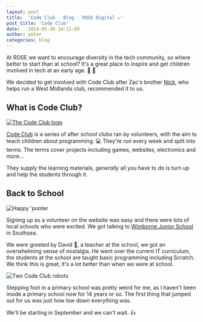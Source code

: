 ```yaml
---
layout: post
title:  'Code Club - Blog · ROSE Digital ✏'
post_title: 'Code Club'
date:   2014-05-30 14:12:09
author: peter
categories: blog
---
```


At ROSE we want to encourage diversity in the tech community, so where better to start than at school? It's a great place to inspire and get children involved in tech at an early age. :boy: :girl:

We decided to get involved with Code Club after Zac's brother [Nick](http://twitter.com/nickcolley), who helps run a West Midlands club, recommended it to us.

## What is Code Club?

[<img class="img-right" src="https://www.codeclub.org.uk/assets/logo-8f4e1ca6525af0d4b681e5bea5dbe3d6.svg" alt="The Code Club logo">](https://www.codeclub.org.uk/)

[Code Club](https://www.codeclub.org.uk/) is a series of after school clubs ran by volunteers, with the aim to teach children about programming. :computer: They're run every week and split into terms. The terms cover projects including games, websites, electronics and more... 

They supply the learning materials, _generally_ all you have to do is turn up and help the students through it.

## Back to School

<img class="img-left" src="https://www.codeclub.org.uk/assets/robots/pooter.png" alt="Happy 'pooter">

Signing up as a volunteer on the website was easy and there were lots of local schools who were excited. We got talking to [Wimborne Junior School](http://www.wimborne-jun.portsmouth.sch.uk/) in Southsea.

We were greeted by David :man:, a teacher at the school, we got an overwhelming sense of nostalgia. He went over the current IT curriculum,  the students at the school are taught basic programming including Scratch. We think this is great, it's a lot better than when we were at school. 

<img class="img-right" src="https://www.codeclub.org.uk/system/files/072013/51e6c3639d200f224300038e/large/forum.png?1401051435" alt="Two Code Club robots">

Stepping foot in a primary school was pretty weird for me, as I haven't been inside a primary school now for 14 years or so. The first thing that jumped out for us was just how low down everything was.

We'll be starting in September and we can't wait. :thumbsup: